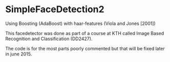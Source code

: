 # SimpleFaceDetection2
Using Boosting (AdaBoost) with haar-features (Viola and Jones [2001])

This facedetector was done as part of a course at KTH called Image Based Recognition and Classification (DD2427). 

The code is for the most parts poorly commented but that will be fixed later in june 2015.
